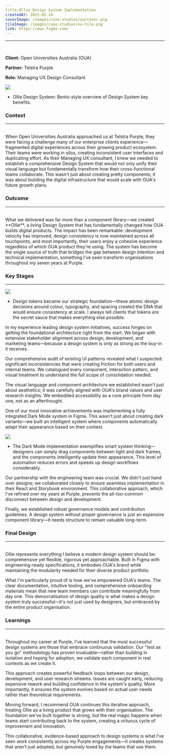 ```yaml
---
title:Ollie Design System Implementation
createdAt: 2025-05-24
coverImage: /images/case-studies/ou/cover.png
tileImage: /images/case-studies/ou-tile.png
link: https://www.figma.com/
---
```


---
<br>

**Client:** Open Universities Australia (OUA)

**Partner:** Telstra Purple

**Role:** Managing UX Design Consultant

![](/images/case-studies/ou/OU-Bento.png)
* Ollie Design System: Bento-style overview of Design System key benefits.

### Context
---
<br>
When Open Universities Australia approached us at Telstra Purple, they were facing a challenge many of our enterprise clients experience—fragmented digital experiences across their growing product ecosystem. Their teams were working in silos, creating inconsistent user interfaces and duplicating effort. As their Managing UX consultant, I knew we needed to establish a comprehensive Design System that would not only unify their visual language but fundamentally transform how their cross-functional teams collaborate. This wasn't just about creating pretty components; it was about building the digital infrastructure that would scale with OUA's future growth plans.

### Outcome
---
<br>
What we delivered was far more than a component library—we created **Ollie**, a living Design System that has fundamentally changed how OUA builds digital products. The impact has been remarkable: development velocity has improved, design consistency is now maintained across all touchpoints, and most importantly, their users enjoy a cohesive experience regardless of which OUA product they're using. The system has become the single source of truth that bridges the gap between design intention and technical implementation, something I've seen transform organisations throughout my seven years at Purple.
  

### Key Stages
---

![](/images/case-studies/ou/OU-Test-Image2.png)
* Design tokens became our strategic foundation—these atomic design decisions around colour, typography, and spacing created the DNA that would ensure consistency at scale. I always tell clients that tokens are the secret sauce that makes everything else possible.


In my experience leading design system initiatives, success hinges on getting the foundational architecture right from the start. We began with extensive stakeholder alignment across design, development, and marketing teams—because a design system is only as strong as the buy-in it receives.


Our comprehensive audit of existing UI patterns revealed what I suspected: significant inconsistencies that were creating friction for both users and internal teams. We catalogued every component, interaction pattern, and visual treatment to understand the full scope of consolidation needed.

The visual language and component architecture we established wasn't just about aesthetics; it was carefully aligned with OUA's brand values and user research insights. We embedded accessibility as a core principle from day one, not as an afterthought.


One of our most innovative achievements was implementing a fully integrated Dark Mode system in Figma. This wasn't just about creating dark variants—we built an intelligent system where components automatically adapt their appearance based on their context.

![](/images/case-studies/ou/OU-Bento.gif)
* The Dark Mode implementation exemplifies smart system thinking—designers can simply drag components between light and dark frames, and the components intelligently update their appearance. This level of automation reduces errors and speeds up design workflows considerably.

Our partnership with the engineering team was crucial. We didn't just hand over designs; we collaborated closely to ensure seamless implementation in their React and Storybook environment. This collaborative approach, which I've refined over my years at Purple, prevents the all-too-common disconnect between design and development.

Finally, we established robust governance models and contribution guidelines. A design system without proper governance is just an expensive component library—it needs structure to remain valuable long-term.

  
### Final Design
---
<br>
Ollie represents everything I believe a modern design system should be: comprehensive yet flexible, rigorous yet approachable. Built in Figma with engineering-ready specifications, it embodies OUA's brand while maintaining the modularity needed for their diverse product portfolio.

What I'm particularly proud of is how we've empowered OUA's teams. The clear documentation, intuitive tooling, and comprehensive onboarding materials mean that new team members can contribute meaningfully from day one. This democratisation of design quality is what makes a design system truly successful—it's not just used by designers, but embraced by the entire product organisation.

### Learnings
---
<br>
Throughout my career at Purple, I've learned that the most successful design systems are those that embrace continuous validation. Our "test as you go" methodology has proven invaluable—rather than building in isolation and hoping for adoption, we validate each component in real contexts as we create it.

This approach creates powerful feedback loops between our design, development, and user research streams. Issues are caught early, reducing expensive rework and building confidence in the system's quality. More importantly, it ensures the system evolves based on actual user needs rather than theoretical requirements.

Moving forward, I recommend OUA continues this iterative approach, treating Ollie as a living product that grows with their organisation. The foundation we've built together is strong, but the real magic happens when teams start contributing back to the system, creating a virtuous cycle of improvement and innovation.

This collaborative, evidence-based approach to design systems is what I've seen work consistently across my Purple engagements—it creates systems that aren't just adopted, but genuinely loved by the teams that use them.